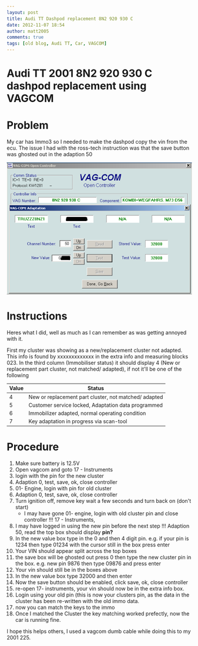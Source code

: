 ```yaml
---
layout: post
title: Audi TT Dashpod replacement 8N2 920 930 C
date: 2012-11-07 18:54
author: matt2005
comments: true
tags: [old blog, Audi TT, Car, VAGCOM]
---
```

# Audi TT 2001 8N2 920 930 C dashpod replacement using VAGCOM

# Problem

My car has Immo3 so I needed to make the dashpod copy the vin from the ecu. The issue I had with the ross-tech instruction was that the save button was ghosted out in the adaption 50

![Screenshot 1][1]

# Instructions

Heres what I did, well as much as I can remember as was getting annoyed with it.

First my cluster was showing as a new/replacement cluster not adapted. This info is found by xxxxxxxxxxxxx in the extra info and measuring blocks 023.
In the third column (Immobiliser status) it should display 4 (New or replacement part cluster, not matched/ adapted), if not it'll be one of the following

| Value | Status                                                |
| ----- | ----------------------------------------------------- |
| 4     | New or replacement part cluster, not matched/ adapted |
| 5     | Customer service locked, Adaptation data programmed   |
| 6     | Immobilizer adapted, normal operating condition       |
| 7     | Key adaptation in progress via scan-tool              |

# Procedure

1. Make sure battery is 12.5V
2. Open vagcom and goto 17 - Instruments
3. login with the pin for the new cluster
4. Adaption 0, test, save, ok, close controller
5. 01- Engine, login with pin for old cluster
6. Adaption 0, test, save, ok, close controller
7. Turn ignition off, remove key wait a few seconds and turn back on (don't start)
   - I may have gone 01- engine, login with old cluster pin and close controller !!!
17 - Instruments,
8. I may have logged in using the new pin before the next step !!!
Adaption 50, read
the top box should display **pin?**
9. In the new value box type in the 0 and then 4 digit pin. e.g. if your pin is 1234 then type 01234
with the cursor still in the box press enter
10. Your VIN should appear split across the top boxes
11. the save box will be ghosted out press 0 then type the new cluster pin in the box. e.g. new pin 9876 then type 09876 and press enter
12. Your vin should still be in the boxes above
13. In the new value box type 32000 and then enter
14. Now the save button should be enabled, click save, ok, close controller
15. re-open 17- instruments, your vin should now be in the extra info box.
16. Login using your old pin (this is now your clusters pin, as the data in the cluster has been re-written with the old immo data.
17. now you can match the keys to the immo
18. Once I matched the Cluster the key matching worked prefectly, now the car is running fine.

I hope this helps others, I used a vagcom dumb cable while doing this to my 2001 225.

[1]: /img/2012/11/vagcom.png "Screenshot 1"
